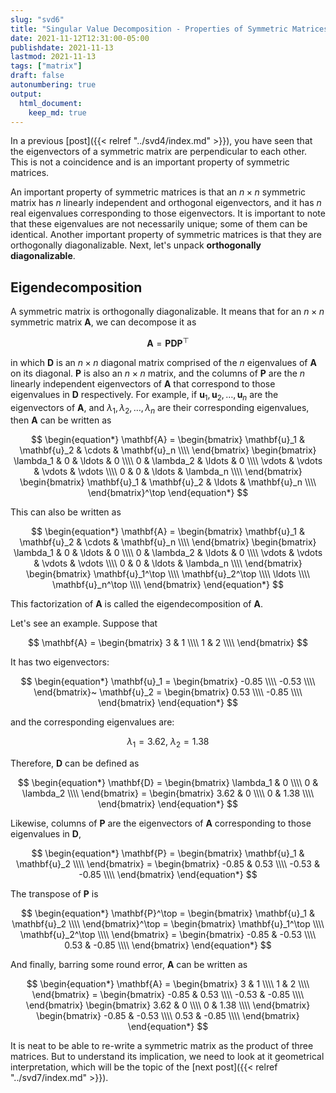 ```yaml
---
slug: "svd6"
title: "Singular Value Decomposition - Properties of Symmetric Matrices"
date: 2021-11-12T12:31:00-05:00 
publishdate: 2021-11-13
lastmod: 2021-11-13
tags: ["matrix"]
draft: false
autonumbering: true
output:
  html_document:
    keep_md: true
---
```




In a previous [post]({{< relref "../svd4/index.md" >}}),
you have seen that the eigenvectors of a symmetric matrix
are perpendicular to each other.
This is not a coincidence and is an important property of symmetric matrices.

An important property of symmetric matrices is that
an $n \times n$ symmetric matrix has $n$ linearly independent
and orthogonal eigenvectors,
and it has $n$ real eigenvalues corresponding to those eigenvectors.
It is important to note that these eigenvalues are not necessarily unique;
some of them can be identical.
Another important property of symmetric matrices is that
they are orthogonally diagonalizable.
Next, let's unpack **orthogonally diagonalizable**.

## Eigendecomposition

A symmetric matrix is orthogonally diagonalizable.
It means that for an $n \times n$ symmetric matrix $\mathbf{A}$,
we can decompose it as

$$
\mathbf{A} = \mathbf{P}\mathbf{D}\mathbf{P}^\top
$$ 

in which $\mathbf{D}$ is an $n \times n$ diagonal matrix comprised of 
the $n$ eigenvalues of $\mathbf{A}$ on its diagonal.
$\mathbf{P}$ is also an $n \times n$ matrix, 
and the columns of $\mathbf{P}$ are the $n$ linearly independent eigenvectors of $\mathbf{A}$ 
that correspond to those eigenvalues in $\mathbf{D}$ respectively. 
For example, if $\mathbf{u}_1, \mathbf{u}_2, \ldots, \mathbf{u}_n$ 
are the eigenvectors of $\mathbf{A}$, and $\lambda_1, \lambda_2, \ldots, \lambda_n$ 
are their corresponding eigenvalues, 
then $\mathbf{A}$ can be written as

$$
\begin{equation*}
  \mathbf{A} = 
  \begin{bmatrix}
    \mathbf{u}_1 & \mathbf{u}_2 & \cdots & \mathbf{u}_n \\\\
  \end{bmatrix}
  \begin{bmatrix}
    \lambda_1 & 0 & \ldots & 0 \\\\
    0 & \lambda_2 & \ldots & 0 \\\\
    \vdots & \vdots & \vdots & \vdots \\\\
    0 & 0 & \ldots & \lambda_n \\\\
  \end{bmatrix}
  \begin{bmatrix}
    \mathbf{u}_1 & \mathbf{u}_2 & \ldots & \mathbf{u}_n \\\\
  \end{bmatrix}^\top
\end{equation*}
$$ 

This can also be written as

$$
\begin{equation*}
  \mathbf{A} = 
  \begin{bmatrix}
    \mathbf{u}_1 & \mathbf{u}_2 & \cdots & \mathbf{u}_n \\\\
  \end{bmatrix}
  \begin{bmatrix}
    \lambda_1 & 0 & \ldots & 0 \\\\
    0 & \lambda_2 & \ldots & 0 \\\\
    \vdots & \vdots & \vdots & \vdots \\\\
    0 & 0 & \ldots & \lambda_n \\\\
  \end{bmatrix}
  \begin{bmatrix}
    \mathbf{u}_1^\top \\\\
    \mathbf{u}_2^\top \\\\
    \ldots \\\\
    \mathbf{u}_n^\top \\\\
  \end{bmatrix}
\end{equation*}
$$ 


This factorization of $\mathbf{A}$ is called the eigendecomposition of $\mathbf{A}$. 

Let's see an example. Suppose that 

$$
\mathbf{A} = 
\begin{bmatrix}
  3 & 1 \\\\
  1 & 2 \\\\
\end{bmatrix}
$$ 

It has two eigenvectors: 



$$
\begin{equation*}
\mathbf{u}_1 = 
\begin{bmatrix}
  -0.85 \\\\
  -0.53 \\\\
\end{bmatrix}~
\mathbf{u}_2 = 
\begin{bmatrix}
  0.53 \\\\
  -0.85 \\\\
\end{bmatrix}
\end{equation*}
$$ 

and the corresponding eigenvalues are:

$$
\begin{equation*}
\lambda_1 = 3.62,~
\lambda_2 = 1.38
\end{equation*}
$$ 

Therefore, $\mathbf{D}$ can be defined as

$$
\begin{equation*}
  \mathbf{D} = 
\begin{bmatrix}
  \lambda_1 & 0 \\\\
  0 & \lambda_2 \\\\
\end{bmatrix} = 
\begin{bmatrix}
  3.62 & 0 \\\\
  0 & 1.38 \\\\
\end{bmatrix}
\end{equation*}
$$ 

Likewise, columns of $\mathbf{P}$ are the eigenvectors of $\mathbf{A}$
corresponding to those eigenvalues in $\mathbf{D}$,

$$
\begin{equation*}
  \mathbf{P} = 
\begin{bmatrix}
  \mathbf{u}_1 & \mathbf{u}_2  \\\\
\end{bmatrix} = 
\begin{bmatrix}
  -0.85 & 0.53 \\\\
  -0.53 & -0.85 \\\\
\end{bmatrix}
\end{equation*}
$$ 

The transpose of $\mathbf{P}$ is

$$
\begin{equation*}
  \mathbf{P}^\top =
\begin{bmatrix}
  \mathbf{u}_1 & \mathbf{u}_2 \\\\
\end{bmatrix}^\top = 
\begin{bmatrix}
  \mathbf{u}_1^\top \\\\
  \mathbf{u}_2^\top \\\\
\end{bmatrix} =
\begin{bmatrix}
  -0.85 & -0.53 \\\\
  0.53 & -0.85 \\\\
\end{bmatrix}
\end{equation*}
$$ 

And finally, barring some round error, $\mathbf{A}$ can be written as

$$
\begin{equation*}
  \mathbf{A} = 
\begin{bmatrix}
  3 & 1 \\\\
  1 & 2 \\\\
\end{bmatrix} =
\begin{bmatrix}
  -0.85 & 0.53 \\\\
  -0.53 & -0.85 \\\\
\end{bmatrix}
\begin{bmatrix}
  3.62 & 0 \\\\
  0 & 1.38 \\\\
\end{bmatrix}
\begin{bmatrix}
  -0.85 & -0.53 \\\\
  0.53 & -0.85 \\\\
\end{bmatrix}
\end{equation*}
$$ 

It is neat to be able to re-write a symmetric matrix
as the product of three matrices.
But to understand its implication,
we need to look at it geometrical interpretation,
which will be the topic of the [next post]({{< relref "../svd7/index.md" >}}).

